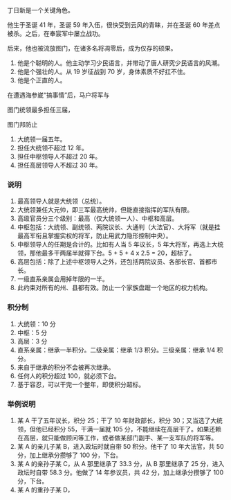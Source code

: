 丁日新是一个关键角色。

他生于圣诞 41 年，圣诞 59 年入伍，很快受到云风的青睐，并在圣诞 60 年差点被杀。之后，在奉宸军中屡立战功。

后来，他也被流放图门，在诸多名将凋零后，成为仅存的硕果。

1. 他是个聪明的人。他主动学习少民语言，并带动了唐人研究少民语言的风潮。
2. 他是个强壮的人。从 19 岁征战到 70 岁，身体素质不好扛不住。
3. 他是个正直的人。

在遭遇海参崴“搞事情”后，马户将军与

图门统领最多担任三届，

图门邦防止

1. 大统领一届五年。
2. 担任大统领不超过 12 年。
3. 担任中枢领导人不超过 20 年。
4. 担任高层领导人不超过 30 年。

### 说明

1. 最高领导人就是大统领（总统）。
2. 大统领兼任大元帅，即三军最高统帅，但能直接指挥的军队有限。
3. 高级官员分三个级别：最高（仅大统领一人）、中枢和高层。
4. 中枢包括：大统领、副统领、两院议长、大通判（大法官）、大将军（就是挂最高军衔且掌握实权的将军，防止用武力隐形控制中央）。
5. 中枢领导人的任期是合计的。比如有人当 5 年议长，5 年大将军，再选上大统领，那他最多干两届半就得下台。5 + 5 + 4 x 2.5 = 20，超标了。
6. 高层包括：除了上述中枢领导人之外，还包括两院议员、各部长官、首都市长。
7. 一级直系亲属会用掉年限的一半。
8. 此约束对所有的州、县都有效。防止一个家族盘踞一个地区的权力机构。

### 积分制

1. 大统领：10 分
2. 中枢：5 分
3. 高层：3 分
4. 直系亲属：继承一半积分。二级亲属：继承 1/3 积分。三级亲属：继承 1/4 积分。
5. 来自于继承的积分不会被再次继承。
6. 任何人的积分超过 100，就必须下台。
7. 基于容忍，可以干完一个整年，即使积分超标。

### 举例说明

1. 某 A 干了五年议长，积分 25；干了 10 年财政部长，积分 30；又当选了大统领，但他已经积分 55，干满一届就 105 分，不能继续在高层干了。如果还赖在高层，就只能做顾问等工作，或者做某部门副手、某一支军队的将军等。
2. 某 A 的亲儿子某 B，进入政坛时就自带 50 积分。他干了 10 年大法官，共 50分，加上继承分攒够了 100 分，下台。
3. 某 A 的亲孙子某 C，从 A 那里继承了 33.3 分，从 B 那里继承了 25 分，进入政坛时自带 58.3 分。他做了 14 年参议员，共 42 分，加上继承分攒够了 100 分，下台。
4. 某 A 的重孙子某 D，